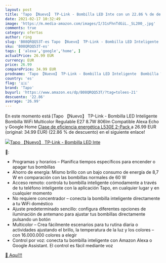 ```yaml
---
layout: post
title: 'Tapo 【Nuevo】 TP-Link - Bombilla LED Inte con un 22.86 % de descuento'
date: 2021-02-17 10:32:49
image: 'https://m.media-amazon.com/images/I/31sFhnTdGiL._SL200_.jpg'
comments: true
category: ofertas
author: ring
slug: 'B08QRQQ53T-es Tapo 【Nuevo】 TP-Link - Bombilla LED Inteligente Bombilla...'
sku: 'B08QRQQ53T-es'
tags: [ 'alexa','google','home', ]
actualPrice: 26.99 EUR
currency: EUR
price: 26.99
comparePrice: 34.99 EUR
prodname: 'Tapo 【Nuevo】 TP-Link - Bombilla LED Inteligente  Bombilla WiFi  Multicolor  Regulable  E27  8.7W 806lm  Compatible Alexa  Echo y Google Home  [Clase de eficiencia energética L530E 2-Pack '
country: 'es'
flag: '🇪🇸'
brand: 'Tapo'
buyurl: 'https://www.amazon.es/dp/B08QRQQ53T/?tag=tolees-21'
descuento: '22.86'
average: '26.99'
---
```


En este momento está [Tapo 【Nuevo】 TP-Link - Bombilla LED Inteligente  Bombilla WiFi  Multicolor  Regulable  E27  8.7W 806lm  Compatible Alexa  Echo y Google Home  [Clase de eficiencia energética L530E 2-Pack ](https://www.amazon.es/dp/B08QRQQ53T/?tag=tolees-21) a 26.99 EUR (original: 34.99 EUR) (22.86 %  de descuento) en el siguiente enlace!

[![Tapo 【Nuevo】 TP-Link - Bombilla LED Inte](https://m.media-amazon.com/images/I/31sFhnTdGiL._SL200_.jpg)](https://www.amazon.es/dp/B08QRQQ53T/?tag=tolees-21)

🔎:

- Programas y horarios – Planifica tiempos específicos para encender o apagar tus bombillas
- Ahorro de energía: Mismo brillo con un bajo consumo de energía de 8,7 W en comparación con las bombillas normales de 60 W
- Acceso remoto: controla tu bombilla inteligente cómodamente a través de tu teléfono inteligente con la aplicación Tapo, en cualquier lugar y en cualquier momento
- No requiere concentrador – conecta la bombilla inteligente directamente a tu WiFi doméstico
- Ajuste predeterminado sencillo: configura diferentes opciones de iluminación de antemano para ajustar tus bombillas directamente pulsando un botón
- Multicolor – Crea fácilmente escenarios para tu rutina diaria o actividades ajustando el brillo, la temperatura de la luz y los colores – con 16.000.000 colores a elegir
- Control por voz: conecta tu bombilla inteligente con Amazon Alexa o Google Assistant. El control es fácil mediante voz

[🛒 Aquí!!!](https://www.amazon.es/dp/B08QRQQ53T/?tag=tolees-21)
